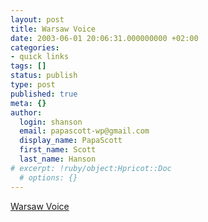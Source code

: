 ```yaml
---
layout: post
title: Warsaw Voice
date: 2003-06-01 20:06:31.000000000 +02:00
categories:
- quick links
tags: []
status: publish
type: post
published: true
meta: {}
author:
  login: shanson
  email: papascott-wp@gmail.com
  display_name: PapaScott
  first_name: Scott
  last_name: Hanson
# excerpt: !ruby/object:Hpricot::Doc
  # options: {}
---
```

<p><a title="English language newspaper, looks worthwhile at first glance" href="http://www.warsawvoice.pl/">Warsaw Voice</a></p>
